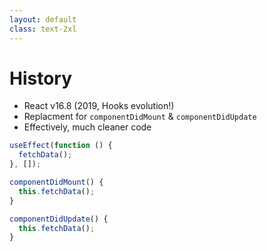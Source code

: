 ```yaml
---
layout: default
class: text-2xl
---
```


# History

- React v16.8 (2019, Hooks evolution!)
- Replacment for `componentDidMount` & `componentDidUpdate`
- Effectively, much cleaner code

```ts
useEffect(function () {
  fetchData();
}, []);
```

```ts
componentDidMount() {
  this.fetchData();
}

componentDidUpdate() {
  this.fetchData();
}
```
